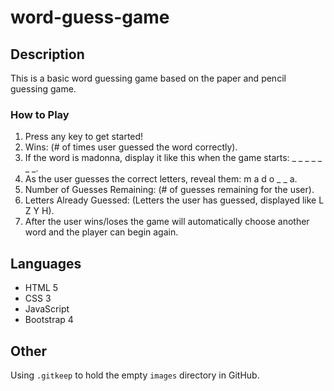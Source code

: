 # word-guess-game

## Description
This is a basic word guessing game based on the paper and pencil guessing game.

### How to Play
  1. Press any key to get started!
  2. Wins: (# of times user guessed the word correctly).
  3. If the word is madonna, display it like this when the game starts: _ _ _ _ _ _ _.
  4. As the user guesses the correct letters, reveal them: m a d o _ _ a.
  5. Number of Guesses Remaining: (# of guesses remaining for the user).
  6. Letters Already Guessed: (Letters the user has guessed, displayed like L Z Y H).
  7. After the user wins/loses the game will automatically choose another word and the player can begin again.

## Languages
  * HTML 5
  * CSS 3
  * JavaScript
  * Bootstrap 4

## Other
Using `.gitkeep` to hold the empty `images` directory in GitHub.
